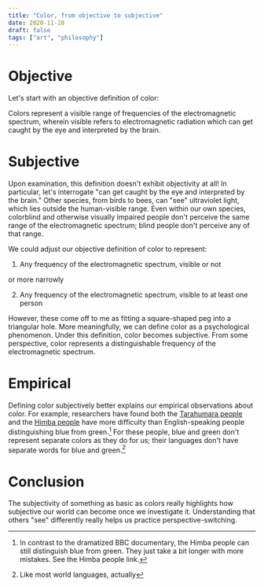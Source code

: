 ```yaml
---
title: "Color, from objective to subjective"
date: 2020-11-28
draft: false
tags: ["art", "philosophy"]
---
```

# Objective
Let's start with an objective definition of color:

Colors represent a visible range of frequencies of the electromagnetic spectrum, wherein visible refers to electromagnetic radiation which can get caught by the eye and interpreted by the brain.
# Subjective
Upon examination, this definition doesn't exhibit objectivity at all! In particular, let's interrogate "can get caught by the eye and interpreted by the brain." Other species, from birds to bees, can "see" ultraviolet light, which lies outside the human-visible range. Even within our own species, colorblind and otherwise visually impaired people don't perceive the same range of the electromagnetic spectrum; blind people don't perceive any of that range.

We could adjust our objective definition of color to represent:
1. Any frequency of the electromagnetic spectrum, visible or not

or more narrowly

2. Any frequency of the electromagnetic spectrum, visible to at least one person

However, these come off to me as fitting a square-shaped peg into a triangular hole. More meaningfully, we can define color as a psychological phenomenon. Under this definition, color becomes subjective. From some perspective, color represents a distinguishable frequency of the electromagnetic spectrum.
# Empirical
Defining color subjectively better explains our empirical observations about color. For example, researchers have found both the [Tarahumara people](https://www.wired.com/2012/06/the-crayola-fication-of-the-world-how-we-gave-colors-names-and-it-messed-with-our-brains-part-ii/) and the [Himba people](https://languagelog.ldc.upenn.edu/nll/?p=18237) have more difficulty than English-speaking people distinguishing blue from green.[^1] For these people, blue and green don't represent separate colors as they do for us; their languages don't have separate words for blue and green.[^2] 
[^1]: In contrast to the dramatized BBC documentary, the Himba people can still distinguish blue from green. They just take a bit longer with more mistakes. See the Himba people link.
[^2]: Like most world languages, actually
# Conclusion
The subjectivity of something as basic as colors really highlights how subjective our world can become once we investigate it. Understanding that others "see" differently really helps us practice perspective-switching.
